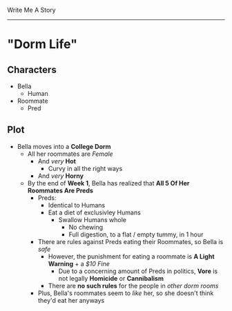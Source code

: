 Write Me A Story
****************

"Dorm Life"
===========

Characters
----------
- Bella
	- Human
- Roommate
	- Pred

Plot
----
- Bella moves into a __College Dorm__
	- All her roommates are _Female_
		- And _very_ __Hot__
			- Curvy in all the right ways
		- And _very_ __Horny__
	- By the end of __Week 1__, Bella has realized that __All 5 Of Her Roommates Are Preds__
		- Preds:
			- Identical to Humans
			- Eat a diet of exclusivley Humans
				- Swallow Humans whole
					- No chewing
					- Full digestion, to a flat / empty tummy, in 1 hour
		- There are rules against Preds eating their Roommates, so Bella is _safe_
			- However, the punishment for eating a roommate is __A Light Warning__ + a _$10 Fine_
				- Due to a concerning amount of Preds in politics, __Vore__ is not legally __Homicide__ or __Cannibalism__
			- There are __no such rules__ for the people in _other dorm rooms_
		- Plus, Bella's roommates seem to _like_ her, so she doesn't think they'd eat her anyways
